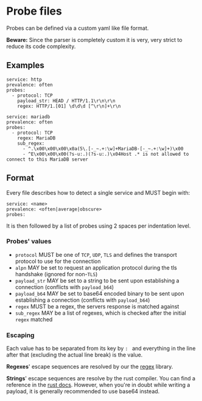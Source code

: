 # Probe files

Probes can be defined via a custom yaml like file format.

**Beware:** Since the parser is completely custom it is very, very strict to reduce its code complexity.

## Examples

```
service: http
prevalence: often
probes:
  - protocol: TCP
    payload_str: HEAD / HTTP/1.1\r\n\r\n
    regex: HTTP/1.[01] \d\d\d [^\r\n]+\r\n
```

```
service: mariadb
prevalence: often
probes:
  - protocol: TCP
    regex: MariaDB
    sub_regex:
      - ^.\x00\x00\x00\x0a(5\.[-_~.+:\w]+MariaDB-[-_~.+:\w]+)\x00
      - ^E\x00\x00\x00(?s-u:.)(?s-u:.)\x04Host .* is not allowed to connect to this MariaDB server
```

## Format

Every file describes how to detect a single service and MUST begin with:
```
service: <name>
prevalence: <often|average|obscure>
probes:
```

It is then followed by a list of probes using 2 spaces per indentation level.

### Probes' values

- `protocol` MUST be one of `TCP`, `UDP`, `TLS` and defines the transport protocol to use for the connection
- `alpn` MAY be set to request an application protocol during the tls handshake (ignored for non-`TLS`)
- `payload_str` MAY be set to a string to be sent upon establishing a connection (conflicts with `payload_b64`)
- `payload_b64` MAY be set to base64 encoded binary to be sent upon establishing a connection (conflicts with `payload_b64`)
- `regex` MUST be a regex, the servers response is matched against
- `sub_regex` MAY be a list of regexes, which is checked after the initial `regex` matched

### Escaping

Each value has to be separated from its key by `: `
and everything in the line after that (excluding the actual line break) is the value.

**Regexes**' escape sequences are resolved by our the [regex](https://docs.rs/regex) library.

**Strings**' escape sequences are resolve by the rust compiler.
You can find a reference in the [rust docs](https://doc.rust-lang.org/reference/tokens.html#ascii-escapes).
However, when you're in doubt while writing a payload, it is generally recommended to use base64 instead.